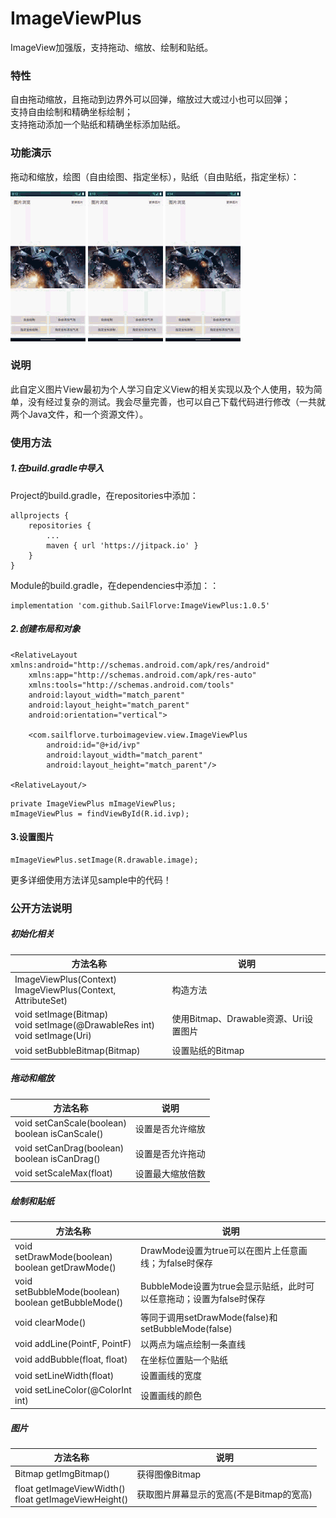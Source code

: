 # ImageViewPlus
ImageView加强版，支持拖动、缩放、绘制和贴纸。
### 特性
自由拖动缩放，且拖动到边界外可以回弹，缩放过大或过小也可以回弹；   
支持自由绘制和精确坐标绘制；  
支持拖动添加一个贴纸和精确坐标添加贴纸。 

### 功能演示
拖动和缩放，绘图（自由绘图、指定坐标），贴纸（自由贴纸，指定坐标）：  

![拖动缩放演示](https://github.com/SailFlorve/ImageViewPlus/raw/master/img/drag%26move.gif)
![绘图演示](https://github.com/SailFlorve/ImageViewPlus/raw/master/img/draw.gif)
![添加贴纸演示](https://github.com/SailFlorve/ImageViewPlus/raw/master/img/bubble.gif)
### 说明
此自定义图片View最初为个人学习自定义View的相关实现以及个人使用，较为简单，没有经过复杂的测试。我会尽量完善，也可以自己下载代码进行修改（一共就两个Java文件，和一个资源文件）。
### 使用方法
##### 1.在build.gradle中导入
Project的build.gradle，在repositories中添加：
```
allprojects {
	repositories {
		...
		maven { url 'https://jitpack.io' }
	}
}
```
Module的build.gradle，在dependencies中添加：：
```
implementation 'com.github.SailFlorve:ImageViewPlus:1.0.5'
```
##### 2.创建布局和对象
```
<RelativeLayout xmlns:android="http://schemas.android.com/apk/res/android"
    xmlns:app="http://schemas.android.com/apk/res-auto"
    xmlns:tools="http://schemas.android.com/tools"
    android:layout_width="match_parent"
    android:layout_height="match_parent"
    android:orientation="vertical">

    <com.sailflorve.turboimageview.view.ImageViewPlus
        android:id="@+id/ivp"
        android:layout_width="match_parent"
        android:layout_height="match_parent"/>
        
<RelativeLayout/>
```
```
private ImageViewPlus mImageViewPlus;
mImageViewPlus = findViewById(R.id.ivp);
```
#### 3.设置图片
```
mImageViewPlus.setImage(R.drawable.image);
```
更多详细使用方法详见sample中的代码！

### 公开方法说明
##### 初始化相关

| 方法名称 | 说明 |
|--|--|
|ImageViewPlus(Context)<br>ImageViewPlus(Context, AttributeSet) | 构造方法|
|void setImage(Bitmap)<br>void setImage(@DrawableRes int)<br> void setImage(Uri)| 使用Bitmap、Drawable资源、Uri设置图片|
|void setBubbleBitmap(Bitmap) | 设置贴纸的Bitmap|

##### 拖动和缩放

| 方法名称 | 说明
-|-
void setCanScale(boolean)<br>boolean isCanScale() | 设置是否允许缩放
void setCanDrag(boolean)<br>boolean isCanDrag() | 设置是否允许拖动
void setScaleMax(float) | 设置最大缩放倍数

##### 绘制和贴纸
方法名称 | 说明
-|-
void setDrawMode(boolean)<br>boolean getDrawMode() | DrawMode设置为true可以在图片上任意画线；为false时保存
void setBubbleMode(boolean)<br>boolean getBubbleMode() | BubbleMode设置为true会显示贴纸，此时可以任意拖动；设置为false时保存
void clearMode() | 等同于调用setDrawMode(false)和setBubbleMode(false)
void addLine(PointF, PointF) | 以两点为端点绘制一条直线
void addBubble(float, float) | 在坐标位置贴一个贴纸
void setLineWidth(float) | 设置画线的宽度
void setLineColor(@ColorInt int) | 设置画线的颜色

##### 图片
方法名称 | 说明
-|-
Bitmap getImgBitmap() | 获得图像Bitmap
float getImageViewWidth()<br>float getImageViewHeight() | 获取图片屏幕显示的宽高(不是Bitmap的宽高)


